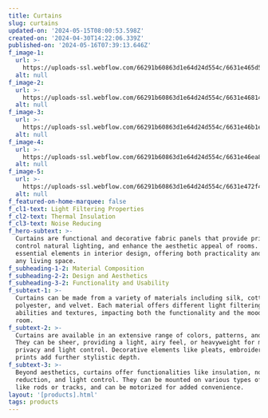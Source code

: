 ```yaml
---
title: Curtains
slug: curtains
updated-on: '2024-05-15T08:00:53.598Z'
created-on: '2024-04-30T14:22:06.339Z'
published-on: '2024-05-16T07:39:13.646Z'
f_image-1:
  url: >-
    https://uploads-ssl.webflow.com/66291b60863d1e64d24d554c/6631e465d51df7831d7a5c60_1.webp
  alt: null
f_image-2:
  url: >-
    https://uploads-ssl.webflow.com/66291b60863d1e64d24d554c/6631e4681402f8eb83dd4d91_71ign7Zp18L._AC_UF894%2C1000_QL80_.jpg
  alt: null
f_image-3:
  url: >-
    https://uploads-ssl.webflow.com/66291b60863d1e64d24d554c/6631e46b1e4bcda548e34735_81Bn-h9UZFL._AC_UF894%2C1000_QL80_.jpg
  alt: null
f_image-4:
  url: >-
    https://uploads-ssl.webflow.com/66291b60863d1e64d24d554c/6631e46ea80a948e80d214a7_617UDbBGUXL._AC_UF894%2C1000_QL80_DpWeblab_.jpg
  alt: null
f_image-5:
  url: >-
    https://uploads-ssl.webflow.com/66291b60863d1e64d24d554c/6631e472f4c808f5ab9f8dda_ec83a5729f14b3c4b3262da9bf1ffcc3.jpeg
  alt: null
f_featured-on-home-marquee: false
f_cl1-text: Light Filtering Properties
f_cl2-text: Thermal Insulation
f_cl3-text: Noise Reducing
f_hero-subtext: >-
  Curtains are functional and decorative fabric panels that provide privacy,
  control natural lighting, and enhance the aesthetic appeal of rooms. They are
  essential elements in interior design, offering both practicality and style to
  any living space.
f_subheading-1-2: Material Composition
f_subheading-2-2: Design and Aesthetics
f_subheading-3-2: Functionality and Usability
f_subtext-1: >-
  Curtains can be made from a variety of materials including silk, cotton,
  polyester, and velvet. Each material offers different light filtering
  abilities and textures, impacting both the functionality and the mood of a
  room.
f_subtext-2: >-
  Curtains are available in an extensive range of colors, patterns, and lengths.
  They can be sheer, providing a light, airy feel, or heavyweight for more
  privacy and light control. Decorative elements like pleats, embroidery, or
  prints add further stylistic depth.
f_subtext-3: >-
  Beyond aesthetics, curtains offer functionalities like insulation, noise
  reduction, and light control. They can be mounted on various types of hardware
  like rods or tracks, and can be motorized for added convenience.
layout: '[products].html'
tags: products
---
```



